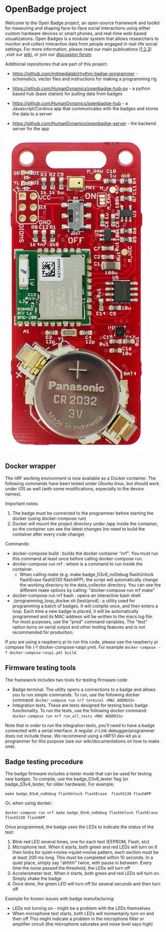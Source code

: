 # OpenBadge project #

Welcome to the Open Badge project, an open-source framework and toolkit for measuring and shaping face-to-face social interactions using either custom hardware devices or smart phones, and real-time web-based visualizations. Open Badges is a modular system that allows researchers to monitor and collect interaction data from people engaged in real-life social settings. For more information, please read our main publications ([1](https://ieeexplore.ieee.org/document/8259434),[2](https://www.media.mit.edu/publications/rhythm-a-unified-measurement-platform-for-human-organizations/),[3](https://www.media.mit.edu/publications/open-badges-a-low-cost-toolkit-for-measuring-team-communication-and-dynamics/)) ,visit our [wiki](https://github.com/HumanDynamics/OpenBadge/wiki), or join our [discussion forum](https://groups.google.com/d/forum/rhythm-badges).

Additional repositories that are part of this project:
* https://github.com/mitmedialab/rhythm-badge-programmer - schematics, vector files and instructions for making a programming rig 

* https://github.com/HumanDynamics/openbadge-hub-py - a python based hub (base station) for pulling data from badges

* https://github.com/HumanDynamics/openbadge-hub - a Javascript/Cordova app that communicates with the badges and stores
 the data to a server
* https://github.com/HumanDynamics/openbadge-server - the backend server for the app

![Badge](/images/badge_3v06.jpg?raw=true "Open Badge")

## Docker wrapper ##
The nRF working environment is now available as a Docker container. The following commands have been tested under Ubuntu
linux, but should work under iOS as well (with some modifications, especially to the device names).

Important notes:
1. The badge must be connected to the programmer before starting the docker (using docker-compose run)
2. Docker will mount the project directory under /app inside the container, so the container can see the latest changes
 (no need to build the container after every code change)

Commands:
* docker-compose build : builds the docker container "nrf". You must run this command at least once before calling
 docker-compose run.
* docker-compose run nrf <COMMAND> : where <COMMAND> is a command to run inside the container.
  * When calling make (e.g. make badge_03v6_noDebug flashUnlock flashErase  flashS130 flashAPP), the script will automatically
  change the working directory to the data_collector directory. You can see the different make options by calling:
  "docker-compose run nrf make"
* docker-compose run nrf bash : opens an interactive bash shell
* ./programming_loop_docker.sh [test/prod] : a utility used for programming a batch of badges. It will compile once, and
 then enters a loop. Each time a new badge is placed, it will be automatically programmed and its MAC address will be
 written to the macs.log file. For most purposes, use the "prod" command variables. The "test" option turns on serial
 output and other testing features and is not recommended for production.

If you are using a raspberry pi to run this code, please use the raspberry pi compose file (-f docker-compose-raspi.yml). For example `docker-compose -f docker-compose-raspi.yml build`.

## Firmware testing tools ##
The framework includes two tools for testing firmware code
* Badge terminal. The utility opens a connections to a badge and allows you to run simple commands. To run, use the following docker command: `docker-compose run nrf terminal <MAC ADDRESS>`
* Integration tests. These are tests designed for testing basic badge functionality. To run the tests, use the following docker command: `docker-compose run nrf run_all_tests <MAC ADDRESS>`

Note that in order to run the integration tests, you'll need to have a badge connected with a serial interface. A regular J-Link debugger/programmer does not include these. We recommend using a nRF51 dev-kit as a programmer for this purpose (see our wiki/documentations on how to make one).

## Badge testing procedure ##
The badge firmware includes a tester mode that can be used for testing new badges. 
To compile, use the badge_03v6_tester flag (or badge_03v4_tester, for older hardware). For example:
```
make badge_03v6_noDebug flashUnlock flashErase  flashS130 flashAPP
```

Or, when using docker:
```
docker-compose run nrf make badge_03v6_noDebug flashUnlock flashErase  flashS130 flashAPP
```

Once programmed, the badge uses the LEDs to indicate the status of the test:
1. Blink red LED several times, one for each test (EEPROM, Flash, etc)
2. Microphone test. When it starts, both green and red LEDs will turn on 
It then looks for quiet->noise->quiet->noise pattern, each section must be at least 200 ms long. 
This must be completed within 10 seconds.
In a quiet place, simply say "ahhhh" twice, with pause in between. Every time the noise passed the threshold, the LEDs 
will turn off
3. Accelerometer test. When it starts, both green and red LEDs will turn on. Simply shake the badge
4. Once done, the green LED will turn off for several seconds and then turn off

Example for known issues with badge manufacturing:
* LEDs not turning on - might be a problem with the LEDs themselves
* When microphone test starts, both LEDs will momentarily turn on and then off
This might indicate a problem in the microphone filter or amplifier circuit (the microphone saturates and noise level says high) 